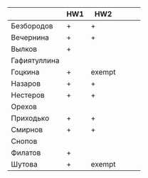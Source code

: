 |              	| HW1 	| HW2 	|   	|   	|   	|
|--------------	|-----	|-----	|---	|---	|---	|
| Безбородов   	|   +  	|   +  	|   	|   	|   	|
| Вечернина    	|   +  	|   +  	|   	|   	|   	|
| Вылков       	|   +  	|     	|   	|   	|   	|
| Гафиятуллина 	|     	|     	|   	|   	|   	|
| Гоцкина      	|   +  	|exempt	|   	|   	|   	|
| Назаров      	|   +  	|   +  	|   	|   	|   	|
| Нестеров     	|   +  	|   +  	|   	|   	|   	|
| Орехов       	|     	|     	|   	|   	|   	|
| Приходько    	|   +  	|   +  	|   	|   	|   	|
| Смирнов      	|   +  	|   +  	|   	|   	|   	|
| Снопов       	|     	|     	|   	|   	|   	|
| Филатов      	|   +  	|     	|   	|   	|   	|
| Шутова       	|   +  	|exempt	|   	|   	|   	|
